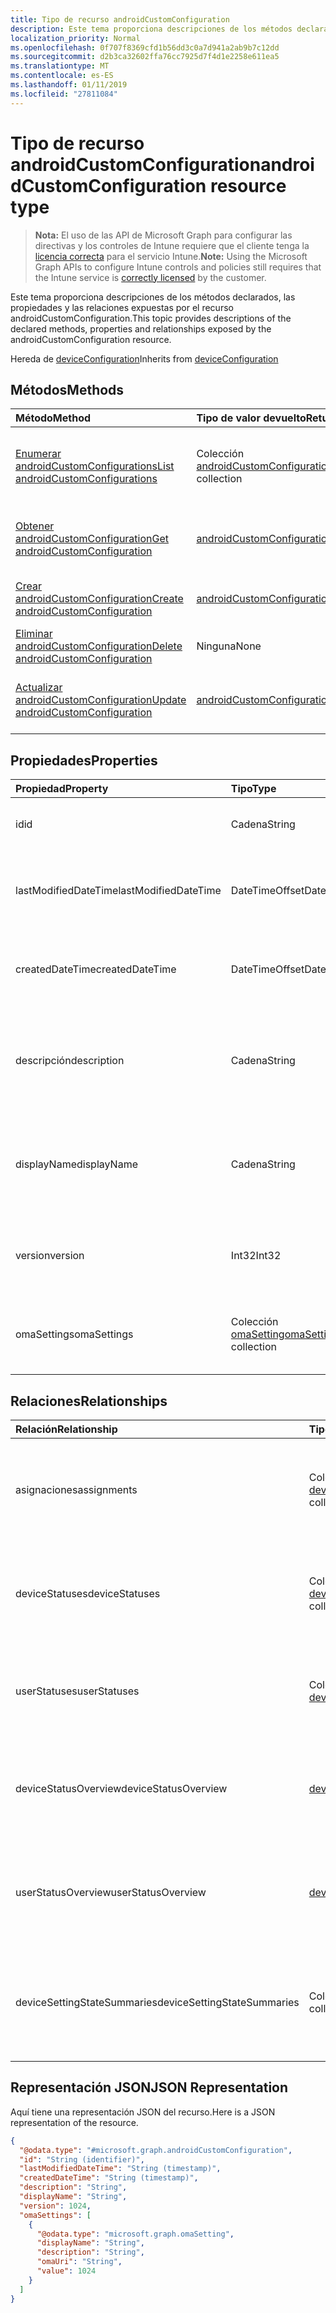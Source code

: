 ```yaml
---
title: Tipo de recurso androidCustomConfiguration
description: Este tema proporciona descripciones de los métodos declarados, las propiedades y las relaciones expuestas por el recurso androidCustomConfiguration.
localization_priority: Normal
ms.openlocfilehash: 0f707f8369cfd1b56dd3c0a7d941a2ab9b7c12dd
ms.sourcegitcommit: d2b3ca32602ffa76cc7925d7f4d1e2258e611ea5
ms.translationtype: MT
ms.contentlocale: es-ES
ms.lasthandoff: 01/11/2019
ms.locfileid: "27811084"
---
```

# <a name="androidcustomconfiguration-resource-type"></a><span data-ttu-id="6736b-103">Tipo de recurso androidCustomConfiguration</span><span class="sxs-lookup"><span data-stu-id="6736b-103">androidCustomConfiguration resource type</span></span>

> <span data-ttu-id="6736b-104">**Nota:** El uso de las API de Microsoft Graph para configurar las directivas y los controles de Intune requiere que el cliente tenga la [licencia correcta](https://go.microsoft.com/fwlink/?linkid=839381) para el servicio Intune.</span><span class="sxs-lookup"><span data-stu-id="6736b-104">**Note:** Using the Microsoft Graph APIs to configure Intune controls and policies still requires that the Intune service is [correctly licensed](https://go.microsoft.com/fwlink/?linkid=839381) by the customer.</span></span>

<span data-ttu-id="6736b-105">Este tema proporciona descripciones de los métodos declarados, las propiedades y las relaciones expuestas por el recurso androidCustomConfiguration.</span><span class="sxs-lookup"><span data-stu-id="6736b-105">This topic provides descriptions of the declared methods, properties and relationships exposed by the androidCustomConfiguration resource.</span></span>

<span data-ttu-id="6736b-106">Hereda de [deviceConfiguration](../resources/intune-deviceconfig-deviceconfiguration.md)</span><span class="sxs-lookup"><span data-stu-id="6736b-106">Inherits from [deviceConfiguration](../resources/intune-deviceconfig-deviceconfiguration.md)</span></span>

## <a name="methods"></a><span data-ttu-id="6736b-107">Métodos</span><span class="sxs-lookup"><span data-stu-id="6736b-107">Methods</span></span>
|<span data-ttu-id="6736b-108">Método</span><span class="sxs-lookup"><span data-stu-id="6736b-108">Method</span></span>|<span data-ttu-id="6736b-109">Tipo de valor devuelto</span><span class="sxs-lookup"><span data-stu-id="6736b-109">Return Type</span></span>|<span data-ttu-id="6736b-110">Descripción</span><span class="sxs-lookup"><span data-stu-id="6736b-110">Description</span></span>|
|:---|:---|:---|
|[<span data-ttu-id="6736b-111">Enumerar androidCustomConfigurations</span><span class="sxs-lookup"><span data-stu-id="6736b-111">List androidCustomConfigurations</span></span>](../api/intune-deviceconfig-androidcustomconfiguration-list.md)|<span data-ttu-id="6736b-112">Colección [androidCustomConfiguration](../resources/intune-deviceconfig-androidcustomconfiguration.md)</span><span class="sxs-lookup"><span data-stu-id="6736b-112">[androidCustomConfiguration](../resources/intune-deviceconfig-androidcustomconfiguration.md) collection</span></span>|<span data-ttu-id="6736b-113">Enumere las propiedades y las relaciones de los objetos [androidCustomConfiguration](../resources/intune-deviceconfig-androidcustomconfiguration.md).</span><span class="sxs-lookup"><span data-stu-id="6736b-113">List properties and relationships of the [androidCustomConfiguration](../resources/intune-deviceconfig-androidcustomconfiguration.md) objects.</span></span>|
|[<span data-ttu-id="6736b-114">Obtener androidCustomConfiguration</span><span class="sxs-lookup"><span data-stu-id="6736b-114">Get androidCustomConfiguration</span></span>](../api/intune-deviceconfig-androidcustomconfiguration-get.md)|[<span data-ttu-id="6736b-115">androidCustomConfiguration</span><span class="sxs-lookup"><span data-stu-id="6736b-115">androidCustomConfiguration</span></span>](../resources/intune-deviceconfig-androidcustomconfiguration.md)|<span data-ttu-id="6736b-116">Lea las propiedades y las relaciones del objeto [androidCustomConfiguration](../resources/intune-deviceconfig-androidcustomconfiguration.md).</span><span class="sxs-lookup"><span data-stu-id="6736b-116">Read properties and relationships of the [androidCustomConfiguration](../resources/intune-deviceconfig-androidcustomconfiguration.md) object.</span></span>|
|[<span data-ttu-id="6736b-117">Crear androidCustomConfiguration</span><span class="sxs-lookup"><span data-stu-id="6736b-117">Create androidCustomConfiguration</span></span>](../api/intune-deviceconfig-androidcustomconfiguration-create.md)|[<span data-ttu-id="6736b-118">androidCustomConfiguration</span><span class="sxs-lookup"><span data-stu-id="6736b-118">androidCustomConfiguration</span></span>](../resources/intune-deviceconfig-androidcustomconfiguration.md)|<span data-ttu-id="6736b-119">Cree un objeto [androidCustomConfiguration](../resources/intune-deviceconfig-androidcustomconfiguration.md).</span><span class="sxs-lookup"><span data-stu-id="6736b-119">Create a new [androidCustomConfiguration](../resources/intune-deviceconfig-androidcustomconfiguration.md) object.</span></span>|
|[<span data-ttu-id="6736b-120">Eliminar androidCustomConfiguration</span><span class="sxs-lookup"><span data-stu-id="6736b-120">Delete androidCustomConfiguration</span></span>](../api/intune-deviceconfig-androidcustomconfiguration-delete.md)|<span data-ttu-id="6736b-121">Ninguna</span><span class="sxs-lookup"><span data-stu-id="6736b-121">None</span></span>|<span data-ttu-id="6736b-122">Elimina un [androidCustomConfiguration](../resources/intune-deviceconfig-androidcustomconfiguration.md).</span><span class="sxs-lookup"><span data-stu-id="6736b-122">Deletes a [androidCustomConfiguration](../resources/intune-deviceconfig-androidcustomconfiguration.md).</span></span>|
|[<span data-ttu-id="6736b-123">Actualizar androidCustomConfiguration</span><span class="sxs-lookup"><span data-stu-id="6736b-123">Update androidCustomConfiguration</span></span>](../api/intune-deviceconfig-androidcustomconfiguration-update.md)|[<span data-ttu-id="6736b-124">androidCustomConfiguration</span><span class="sxs-lookup"><span data-stu-id="6736b-124">androidCustomConfiguration</span></span>](../resources/intune-deviceconfig-androidcustomconfiguration.md)|<span data-ttu-id="6736b-125">Actualice las propiedades de un objeto [androidCustomConfiguration](../resources/intune-deviceconfig-androidcustomconfiguration.md).</span><span class="sxs-lookup"><span data-stu-id="6736b-125">Update the properties of a [androidCustomConfiguration](../resources/intune-deviceconfig-androidcustomconfiguration.md) object.</span></span>|

## <a name="properties"></a><span data-ttu-id="6736b-126">Propiedades</span><span class="sxs-lookup"><span data-stu-id="6736b-126">Properties</span></span>
|<span data-ttu-id="6736b-127">Propiedad</span><span class="sxs-lookup"><span data-stu-id="6736b-127">Property</span></span>|<span data-ttu-id="6736b-128">Tipo</span><span class="sxs-lookup"><span data-stu-id="6736b-128">Type</span></span>|<span data-ttu-id="6736b-129">Descripción</span><span class="sxs-lookup"><span data-stu-id="6736b-129">Description</span></span>|
|:---|:---|:---|
|<span data-ttu-id="6736b-130">id</span><span class="sxs-lookup"><span data-stu-id="6736b-130">id</span></span>|<span data-ttu-id="6736b-131">Cadena</span><span class="sxs-lookup"><span data-stu-id="6736b-131">String</span></span>|<span data-ttu-id="6736b-132">Clave de la entidad.</span><span class="sxs-lookup"><span data-stu-id="6736b-132">Key of the entity.</span></span> <span data-ttu-id="6736b-133">Heredado de [deviceConfiguration](../resources/intune-deviceconfig-deviceconfiguration.md)</span><span class="sxs-lookup"><span data-stu-id="6736b-133">Inherited from [deviceConfiguration](../resources/intune-deviceconfig-deviceconfiguration.md)</span></span>|
|<span data-ttu-id="6736b-134">lastModifiedDateTime</span><span class="sxs-lookup"><span data-stu-id="6736b-134">lastModifiedDateTime</span></span>|<span data-ttu-id="6736b-135">DateTimeOffset</span><span class="sxs-lookup"><span data-stu-id="6736b-135">DateTimeOffset</span></span>|<span data-ttu-id="6736b-136">Fecha y hora en la que se modificó el objeto por última vez.</span><span class="sxs-lookup"><span data-stu-id="6736b-136">DateTime the object was last modified.</span></span> <span data-ttu-id="6736b-137">Heredado de [deviceConfiguration](../resources/intune-deviceconfig-deviceconfiguration.md)</span><span class="sxs-lookup"><span data-stu-id="6736b-137">Inherited from [deviceConfiguration](../resources/intune-deviceconfig-deviceconfiguration.md)</span></span>|
|<span data-ttu-id="6736b-138">createdDateTime</span><span class="sxs-lookup"><span data-stu-id="6736b-138">createdDateTime</span></span>|<span data-ttu-id="6736b-139">DateTimeOffset</span><span class="sxs-lookup"><span data-stu-id="6736b-139">DateTimeOffset</span></span>|<span data-ttu-id="6736b-140">Fecha y hora en la que se creó el objeto.</span><span class="sxs-lookup"><span data-stu-id="6736b-140">DateTime the object was created.</span></span> <span data-ttu-id="6736b-141">Heredado de [deviceConfiguration](../resources/intune-deviceconfig-deviceconfiguration.md)</span><span class="sxs-lookup"><span data-stu-id="6736b-141">Inherited from [deviceConfiguration](../resources/intune-deviceconfig-deviceconfiguration.md)</span></span>|
|<span data-ttu-id="6736b-142">descripción</span><span class="sxs-lookup"><span data-stu-id="6736b-142">description</span></span>|<span data-ttu-id="6736b-143">Cadena</span><span class="sxs-lookup"><span data-stu-id="6736b-143">String</span></span>|<span data-ttu-id="6736b-144">Descripción proporcionada por el administrador de la configuración del dispositivo.</span><span class="sxs-lookup"><span data-stu-id="6736b-144">Admin provided description of the Device Configuration.</span></span> <span data-ttu-id="6736b-145">Heredado de [deviceConfiguration](../resources/intune-deviceconfig-deviceconfiguration.md)</span><span class="sxs-lookup"><span data-stu-id="6736b-145">Inherited from [deviceConfiguration](../resources/intune-deviceconfig-deviceconfiguration.md)</span></span>|
|<span data-ttu-id="6736b-146">displayName</span><span class="sxs-lookup"><span data-stu-id="6736b-146">displayName</span></span>|<span data-ttu-id="6736b-147">Cadena</span><span class="sxs-lookup"><span data-stu-id="6736b-147">String</span></span>|<span data-ttu-id="6736b-148">Nombre proporcionado por el administrador de la configuración del dispositivo.</span><span class="sxs-lookup"><span data-stu-id="6736b-148">Admin provided name of the device configuration.</span></span> <span data-ttu-id="6736b-149">Heredado de [deviceConfiguration](../resources/intune-deviceconfig-deviceconfiguration.md)</span><span class="sxs-lookup"><span data-stu-id="6736b-149">Inherited from [deviceConfiguration](../resources/intune-deviceconfig-deviceconfiguration.md)</span></span>|
|<span data-ttu-id="6736b-150">version</span><span class="sxs-lookup"><span data-stu-id="6736b-150">version</span></span>|<span data-ttu-id="6736b-151">Int32</span><span class="sxs-lookup"><span data-stu-id="6736b-151">Int32</span></span>|<span data-ttu-id="6736b-152">Versión de la configuración del dispositivo.</span><span class="sxs-lookup"><span data-stu-id="6736b-152">Version of the device configuration.</span></span> <span data-ttu-id="6736b-153">Heredado de [deviceConfiguration](../resources/intune-deviceconfig-deviceconfiguration.md)</span><span class="sxs-lookup"><span data-stu-id="6736b-153">Inherited from [deviceConfiguration](../resources/intune-deviceconfig-deviceconfiguration.md)</span></span>|
|<span data-ttu-id="6736b-154">omaSettings</span><span class="sxs-lookup"><span data-stu-id="6736b-154">omaSettings</span></span>|<span data-ttu-id="6736b-155">Colección [omaSetting](../resources/intune-deviceconfig-omasetting.md)</span><span class="sxs-lookup"><span data-stu-id="6736b-155">[omaSetting](../resources/intune-deviceconfig-omasetting.md) collection</span></span>|<span data-ttu-id="6736b-156">Configuración de OMA.</span><span class="sxs-lookup"><span data-stu-id="6736b-156">OMA settings.</span></span> <span data-ttu-id="6736b-157">Esta colección puede contener un máximo de 1000 elementos.</span><span class="sxs-lookup"><span data-stu-id="6736b-157">This collection can contain a maximum of 1000 elements.</span></span>|

## <a name="relationships"></a><span data-ttu-id="6736b-158">Relaciones</span><span class="sxs-lookup"><span data-stu-id="6736b-158">Relationships</span></span>
|<span data-ttu-id="6736b-159">Relación</span><span class="sxs-lookup"><span data-stu-id="6736b-159">Relationship</span></span>|<span data-ttu-id="6736b-160">Tipo</span><span class="sxs-lookup"><span data-stu-id="6736b-160">Type</span></span>|<span data-ttu-id="6736b-161">Descripción</span><span class="sxs-lookup"><span data-stu-id="6736b-161">Description</span></span>|
|:---|:---|:---|
|<span data-ttu-id="6736b-162">asignaciones</span><span class="sxs-lookup"><span data-stu-id="6736b-162">assignments</span></span>|<span data-ttu-id="6736b-163">Colección [deviceConfigurationAssignment](../resources/intune-deviceconfig-deviceconfigurationassignment.md)</span><span class="sxs-lookup"><span data-stu-id="6736b-163">[deviceConfigurationAssignment](../resources/intune-deviceconfig-deviceconfigurationassignment.md) collection</span></span>|<span data-ttu-id="6736b-164">La lista de tareas para el perfil de configuración del dispositivo.</span><span class="sxs-lookup"><span data-stu-id="6736b-164">The list of assignments for the device configuration profile.</span></span> <span data-ttu-id="6736b-165">Heredado de [deviceConfiguration](../resources/intune-deviceconfig-deviceconfiguration.md)</span><span class="sxs-lookup"><span data-stu-id="6736b-165">Inherited from [deviceConfiguration](../resources/intune-deviceconfig-deviceconfiguration.md)</span></span>|
|<span data-ttu-id="6736b-166">deviceStatuses</span><span class="sxs-lookup"><span data-stu-id="6736b-166">deviceStatuses</span></span>|<span data-ttu-id="6736b-167">Colección [deviceConfigurationDeviceStatus](../resources/intune-deviceconfig-deviceconfigurationdevicestatus.md)</span><span class="sxs-lookup"><span data-stu-id="6736b-167">[deviceConfigurationDeviceStatus](../resources/intune-deviceconfig-deviceconfigurationdevicestatus.md) collection</span></span>|<span data-ttu-id="6736b-168">Estado de instalación de configuración del dispositivo por dispositivo.</span><span class="sxs-lookup"><span data-stu-id="6736b-168">Device configuration installation status by device.</span></span> <span data-ttu-id="6736b-169">Heredado de [deviceConfiguration](../resources/intune-deviceconfig-deviceconfiguration.md)</span><span class="sxs-lookup"><span data-stu-id="6736b-169">Inherited from [deviceConfiguration](../resources/intune-deviceconfig-deviceconfiguration.md)</span></span>|
|<span data-ttu-id="6736b-170">userStatuses</span><span class="sxs-lookup"><span data-stu-id="6736b-170">userStatuses</span></span>|<span data-ttu-id="6736b-171">Colección [deviceConfigurationUserStatus](../resources/intune-deviceconfig-deviceconfigurationuserstatus.md)</span><span class="sxs-lookup"><span data-stu-id="6736b-171">[deviceConfigurationUserStatus](../resources/intune-deviceconfig-deviceconfigurationuserstatus.md) collection</span></span>|<span data-ttu-id="6736b-172">Estado de instalación de configuración de dispositivo por usuario.</span><span class="sxs-lookup"><span data-stu-id="6736b-172">Device configuration installation status by user.</span></span> <span data-ttu-id="6736b-173">Heredado de [deviceConfiguration](../resources/intune-deviceconfig-deviceconfiguration.md)</span><span class="sxs-lookup"><span data-stu-id="6736b-173">Inherited from [deviceConfiguration](../resources/intune-deviceconfig-deviceconfiguration.md)</span></span>|
|<span data-ttu-id="6736b-174">deviceStatusOverview</span><span class="sxs-lookup"><span data-stu-id="6736b-174">deviceStatusOverview</span></span>|[<span data-ttu-id="6736b-175">deviceConfigurationDeviceOverview</span><span class="sxs-lookup"><span data-stu-id="6736b-175">deviceConfigurationDeviceOverview</span></span>](../resources/intune-deviceconfig-deviceconfigurationdeviceoverview.md)|<span data-ttu-id="6736b-176">Información general sobre el estado de dispositivos de la configuración de dispositivo. Heredado de [deviceConfiguration](../resources/intune-deviceconfig-deviceconfiguration.md)</span><span class="sxs-lookup"><span data-stu-id="6736b-176">Device Configuration devices status overview Inherited from [deviceConfiguration](../resources/intune-deviceconfig-deviceconfiguration.md)</span></span>|
|<span data-ttu-id="6736b-177">userStatusOverview</span><span class="sxs-lookup"><span data-stu-id="6736b-177">userStatusOverview</span></span>|[<span data-ttu-id="6736b-178">deviceConfigurationUserOverview</span><span class="sxs-lookup"><span data-stu-id="6736b-178">deviceConfigurationUserOverview</span></span>](../resources/intune-deviceconfig-deviceconfigurationuseroverview.md)|<span data-ttu-id="6736b-179">Información general sobre el estado de usuarios de la configuración de dispositivo. Heredado de [deviceConfiguration](../resources/intune-deviceconfig-deviceconfiguration.md)</span><span class="sxs-lookup"><span data-stu-id="6736b-179">Device Configuration users status overview Inherited from [deviceConfiguration](../resources/intune-deviceconfig-deviceconfiguration.md)</span></span>|
|<span data-ttu-id="6736b-180">deviceSettingStateSummaries</span><span class="sxs-lookup"><span data-stu-id="6736b-180">deviceSettingStateSummaries</span></span>|<span data-ttu-id="6736b-181">Colección [settingStateDeviceSummary](../resources/intune-deviceconfig-settingstatedevicesummary.md)</span><span class="sxs-lookup"><span data-stu-id="6736b-181">[settingStateDeviceSummary](../resources/intune-deviceconfig-settingstatedevicesummary.md) collection</span></span>|<span data-ttu-id="6736b-182">Resumen de dispositivo sobre el estado de configuración de la configuración de dispositivo. Heredado de [deviceConfiguration](../resources/intune-deviceconfig-deviceconfiguration.md)</span><span class="sxs-lookup"><span data-stu-id="6736b-182">Device Configuration Setting State Device Summary Inherited from [deviceConfiguration](../resources/intune-deviceconfig-deviceconfiguration.md)</span></span>|

## <a name="json-representation"></a><span data-ttu-id="6736b-183">Representación JSON</span><span class="sxs-lookup"><span data-stu-id="6736b-183">JSON Representation</span></span>
<span data-ttu-id="6736b-184">Aquí tiene una representación JSON del recurso.</span><span class="sxs-lookup"><span data-stu-id="6736b-184">Here is a JSON representation of the resource.</span></span>
<!-- {
  "blockType": "resource",
  "keyProperty": "id",
  "@odata.type": "microsoft.graph.androidCustomConfiguration"
}
-->
``` json
{
  "@odata.type": "#microsoft.graph.androidCustomConfiguration",
  "id": "String (identifier)",
  "lastModifiedDateTime": "String (timestamp)",
  "createdDateTime": "String (timestamp)",
  "description": "String",
  "displayName": "String",
  "version": 1024,
  "omaSettings": [
    {
      "@odata.type": "microsoft.graph.omaSetting",
      "displayName": "String",
      "description": "String",
      "omaUri": "String",
      "value": 1024
    }
  ]
}
```



